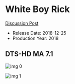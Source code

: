 # White Boy Rick

[Discussion Post](https://www.avsforum.com/threads/bass-eq-for-filtered-movies.2995212/post-57322544)

* Release Date: 2018-12-25
* Production Year: 2018

## DTS-HD MA 7.1

![img 0](https://i.imgur.com/yUAYYxR.jpg)

![img 1](https://i.imgur.com/8SjA5xT.jpg)


